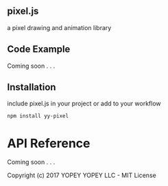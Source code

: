 ## pixel.js
a pixel drawing and animation library

## Code Example

Coming soon . . .

## Installation
include pixel.js in your project or add to your workflow

    npm install yy-pixel

# API Reference

Coming soon . . .

Copyright (c) 2017 YOPEY YOPEY LLC - MIT License